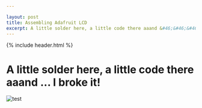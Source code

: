 ```yaml
---

layout: post
title: Assembling Adafruit LCD
excerpt: A little solder here, a little code there aaand &#46;&#46;&#46; I broke it!
---
```


{% include header.html %}

# A little solder here, a little code there aaand &#46;&#46;&#46; I broke it! #

![test](https://drive.google.com/file/d/0B9cZEOjW7sWJS0Z0Sm9vQjFtVzg/view?usp=sharing)
